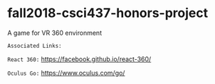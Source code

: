# fall2018-csci437-honors-project
A game for VR 360 environment

```
Associated Links:

```
`React 360:` https://facebook.github.io/react-360/

`Oculus Go:` https://www.oculus.com/go/


